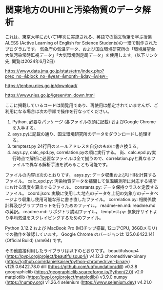 # 関東地方のUHIIと汚染物質のデータ解析

これは、東京大学において1年次に実施される、英語での論文執筆を学ぶ授業 ALESS (Active Learning of English for Science Students)の一環で制作されたプログラムです。
気象庁の気温データ、および国立環境研究所の「環境展望台 大気汚染常時監視データ」「大気環境測定局データ」を使用します。(以下リンク先, 閲覧は2024年6月2日)

https://www.data.jma.go.jp/stats/etrn/index.php?prec_no=&block_no=&year=&month=&day=&view=

https://tenbou.nies.go.jp/download/

https://www.nies.go.jp/igreen/tm_down.html

ここに掲載しているコードは閲覧用であり、再使用は想定されていませんが、ご利用になる場合は次の手順で操作を行なってください。
1. Python, 必要なパッケージ (各ファイルの頭に記載) およびGoogle Chromeを入手する。
2. asys.pyに記載の通り、国立環境研究所のデータをダウンロードし処理する。
3. temptest.py 24行目のメールアドレスを自分のものに書き換える。
4. asys.py, calc_epd.py, correlation.pyの順に実行する。
尚、calc.epd.py実行時点で解析に必要なファイルは全て揃うので、correlation.pyと異なるファイルで異なる解析手法を試みることも可能です。

ファイルの内容は次のとおりです。
asys.py: データ収集およびUHIIを計算するファイル。
calc_epd.py: 汚染物質データを補間して気温観測所に対応する場所における濃度を算出するファイル。
constants.py: データ保持クラスを定義するファイル。
coord.json: 実験に使用した地点のデータを上記の気象庁のデータページより収集し使用可能な形に書き直したファイル。
correlation.py: 相関係数計算及びグラフプロットを行うためのファイル。
readme-en.md: readme.mdの英訳。
readme.md: リポジトリ説明ファイル。
temptest.py: 気象庁サイトより平均気温をスクレイピングするためのファイル。

Python 3.12.2 および MacBook Pro (M3チップ搭載, 12コアCPU, 36GBメモリ) での動作を確認しています。
Google Chrome のバージョンは 125.0.6422.141 (Official Build) (arm64) です。

その他直接利用したライブラリは以下のとおりです。
beautifulsoup4 (https://pypi.org/project/beautifulsoup4/) v4.12.3
chromedriver-binary (https://github.com/danielkaiser/python-chromedriver-binary) v125.0.6422.78.0
dill (https://github.com/uqfoundation/dill) v0.3.8
geographiclib (https://geographiclib.sourceforge.io/Python/2.0) v2.0
matplotlib (https://pypi.org/project/matplotlib/) v3.9.0
numpy (https://numpy.org) v1.26.4
selenium (https://www.selenium.dev) v4.21.0